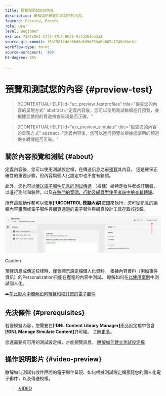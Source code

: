 ```yaml
---
title: 預覽和測試您的內容
description: 瞭解如何預覽和測試您的內容。
feature: Preview, Proofs
role: User
level: Beginner
exl-id: 736fc861-17f2-47b7-8635-9afd261ea3a8
source-git-commit: f6b158ffdde66d6e6d9d706a6b067a2746a9be1d
workflow-type: tm+mt
source-wordcount: '309'
ht-degree: 25%

---
```


# 預覽和測試您的內容 {#preview-test}

>[!CONTEXTUALHELP]
>id="ac_preview_testprofiles"
>title="檢查您的內容的呈現方式"
>abstract="定義內容後，您可以使用測試輪廓進行預覽，並根據您使用的管道檢查呈現是否正確。"

>[!CONTEXTUALHELP]
>id="ajo_preview_simulate"
>title="檢查您的內容的呈現方式"
>abstract="定義內容後，您可以進行預覽並根據您使用的頻道檢查轉譯是否正確。"

## 關於內容預覽和測試 {#about}

定義內容後，您可以使用測試設定檔，在傳送訊息之前[預覽](preview.md)其內容。 這是確保正確性的重要步驟，但內容與個人化設定中也不會有錯誤。

此外，您也可以[傳送電子郵件訊息的測試傳遞](proofs.md) （校樣）給特定收件者或訂閱者，以進行測試和驗證，以及[在熱門的案頭、行動及網頁型使用者端中檢查其轉譯](rendering.md)。

所有這些動作都可以使用&#x200B;**[!UICONTROL 模擬內容]**&#x200B;按鈕來執行，您可從訊息的編輯內容畫面或電子郵件與網頁通道的電子郵件與網頁設計工具存取該按鈕。

![](../email/assets/email-preview-button.png)

>[!CAUTION]
>
>預覽訊息或傳送校樣時，僅會顯示設定檔個人化資料。 根據內容資料（例如事件資訊）的Personalization只能在歷程的內容中測試。 瞭解如何在[此使用案例](../personalization/personalization-use-case.md)中測試個人化。

➡️[在此影片中瞭解如何預覽和校訂您的電子郵件](#video-preview)

## 先決條件 {#prerequisites}

若要模擬內容，您需要在&#x200B;**[!DNL Content Library Manager]**&#x200B;產品設定檔中包含&#x200B;**[!DNL Manage Simulate Content]**&#x200B;許可權。 [了解更多](../administration/ootb-product-profiles.md#content-library-manager)。

您還需要有可用的測試設定檔，才能預覽訊息。 [瞭解如何建立測試設定檔](../audience/creating-test-profiles.md)

## 操作說明影片 {#video-preview}

瞭解如何測試各收件匣間的電子郵件呈現、如何根據測試設定檔預覽您的個人化電子郵件，以及傳送校樣。

>[!VIDEO](https://video.tv.adobe.com/v/3425026?quality=12)
